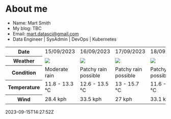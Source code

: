 # About me

- Name: Mart Smith
- My blog: TBC
- Email: [mart.datasci@gmail.com](mailto:mart.datasci6@gmail.com)
- Data Engineer | SysAdmin | DevOps | Kubernetes


<table>
    <tr>
        <th>Date</th>
        <td>15/09/2023</td><td>16/09/2023</td><td>17/09/2023</td><td>18/09/2023</td><td>19/09/2023</td><td>20/09/2023</td><td>21/09/2023</td>
    </tr>
    <tr>
        <th>Weather</th>
        <td><img src="https://cdn.weatherapi.com/weather/64x64/day/302.png"/></td><td><img src="https://cdn.weatherapi.com/weather/64x64/day/176.png"/></td><td><img src="https://cdn.weatherapi.com/weather/64x64/day/176.png"/></td><td><img src="https://cdn.weatherapi.com/weather/64x64/day/176.png"/></td><td><img src="https://cdn.weatherapi.com/weather/64x64/day/176.png"/></td><td><img src="https://cdn.weatherapi.com/weather/64x64/day/176.png"/></td><td><img src="https://cdn.weatherapi.com/weather/64x64/day/116.png"/></td>
    </tr>
    <tr>
        <th>Condition</th>
        <td width="200px">Moderate rain</td><td width="200px">Patchy rain possible</td><td width="200px">Patchy rain possible</td><td width="200px">Patchy rain possible</td><td width="200px">Patchy rain possible</td><td width="200px">Patchy rain possible</td><td width="200px">Partly cloudy</td>
    </tr>
    <tr>
        <th>Temperature</th>
        <td>11.8 -  13.3 °C</td><td>12.6 -  13.5 °C</td><td>13 -  15.7 °C</td><td>11.6 -  16.1 °C</td><td>11.1 -  14.5 °C</td><td>10.3 -  14.7 °C</td><td>11.3 -  16.2 °C</td>
    </tr>
    <tr>
        <th>Wind</th>
        <td>28.4 kph</td><td>33.5 kph</td><td>27 kph</td><td>33.1 kph</td><td>40.7 kph</td><td>20.5 kph</td><td>24.1 kph</td>
    </tr>
</table>


2023-09-15T14:27:52Z

